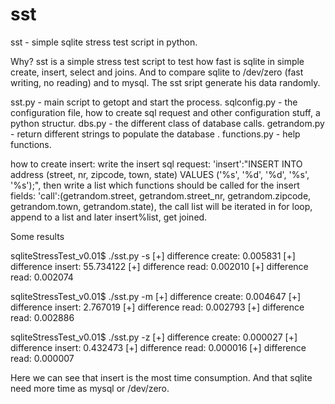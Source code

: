 sst
===

sst - simple sqlite stress test script in python.


Why? sst is a simple stress test script to test how fast is sqlite in simple create, insert, select and joins. And to compare sqlite to /dev/zero (fast writing, no reading) and to mysql. The sst sript generate his data randomly.

sst.py - main script to getopt and start the process.
sqlconfig.py - the configuration file, how to create sql request and other configuration stuff, a python structur.
dbs.py - the different class of database calls.
getrandom.py - return different strings to populate the database .
functions.py - help functions.

how to create insert:
write the insert sql request:
'insert':"INSERT INTO address (street, nr, zipcode, town, state) VALUES ('%s', '%d', '%d', '%s', '%s');",
then write a list which functions should be called for the insert fields:
'call':(getrandom.street, getrandom.street_nr, getrandom.zipcode, getrandom.town, getrandom.state),
the call list will be iterated in for loop, append to a list and later insert%list, get joined.

Some results

sqliteStressTest_v0.01$ ./sst.py -s
[+] difference create: 0.005831
[+] difference insert: 55.734122
[+] difference read: 0.002010
[+] difference read: 0.002074

sqliteStressTest_v0.01$ ./sst.py -m
[+] difference create: 0.004647
[+] difference insert: 2.767019
[+] difference read: 0.002793
[+] difference read: 0.002886

sqliteStressTest_v0.01$ ./sst.py -z
[+] difference create: 0.000027
[+] difference insert: 0.432473
[+] difference read: 0.000016
[+] difference read: 0.000007

Here we can see that insert is the most time consumption. And that sqlite need more time as mysql or /dev/zero.
	




